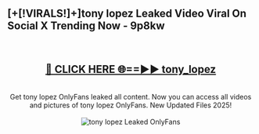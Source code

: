 <h2>[+[!VIRALS!]+]tony lopez Leaked Video Viral On Social X Trending Now - 9p8kw</h2>
<br>
<div align="center">
<h2><a href="https://libra.edu.pl?tony_lopez" rel="nofollow">🔴 CLICK HERE 🌐==►► tony_lopez</a></h2>
<br>
Get tony lopez OnlyFans leaked all content. Now you can access all videos and pictures of tony lopez OnlyFans. New Updated Files 2025!
<br>
<br>
<a href="https://libra.edu.pl?tony_lopez" rel="nofollow" data-target="animated-image.originalLink"><img src="https://i.ibb.co.com/WyWwxjT/player-gif2.gif" alt="tony lopez Leaked OnlyFans" style="max-width: 100%; display: inline-block;" data-target="animated-image.originalImage"></a>
</div>
<br>